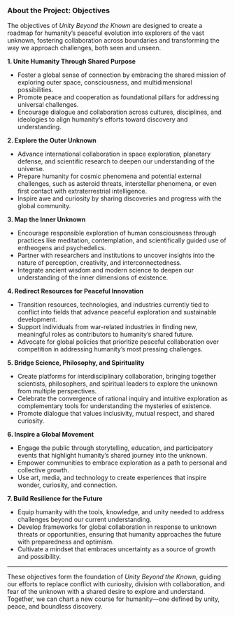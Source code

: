 ### **About the Project: Objectives**

The objectives of *Unity Beyond the Known* are designed to create a roadmap for humanity’s peaceful evolution into explorers of the vast unknown, fostering collaboration across boundaries and transforming the way we approach challenges, both seen and unseen. 

**1. Unite Humanity Through Shared Purpose**
- Foster a global sense of connection by embracing the shared mission of exploring outer space, consciousness, and multidimensional possibilities.
- Promote peace and cooperation as foundational pillars for addressing universal challenges.
- Encourage dialogue and collaboration across cultures, disciplines, and ideologies to align humanity’s efforts toward discovery and understanding.

**2. Explore the Outer Unknown**
- Advance international collaboration in space exploration, planetary defense, and scientific research to deepen our understanding of the universe.
- Prepare humanity for cosmic phenomena and potential external challenges, such as asteroid threats, interstellar phenomena, or even first contact with extraterrestrial intelligence.
- Inspire awe and curiosity by sharing discoveries and progress with the global community.

**3. Map the Inner Unknown**
- Encourage responsible exploration of human consciousness through practices like meditation, contemplation, and scientifically guided use of entheogens and psychedelics.
- Partner with researchers and institutions to uncover insights into the nature of perception, creativity, and interconnectedness.
- Integrate ancient wisdom and modern science to deepen our understanding of the inner dimensions of existence.

**4. Redirect Resources for Peaceful Innovation**
- Transition resources, technologies, and industries currently tied to conflict into fields that advance peaceful exploration and sustainable development.
- Support individuals from war-related industries in finding new, meaningful roles as contributors to humanity’s shared future.
- Advocate for global policies that prioritize peaceful collaboration over competition in addressing humanity’s most pressing challenges.

**5. Bridge Science, Philosophy, and Spirituality**
- Create platforms for interdisciplinary collaboration, bringing together scientists, philosophers, and spiritual leaders to explore the unknown from multiple perspectives.
- Celebrate the convergence of rational inquiry and intuitive exploration as complementary tools for understanding the mysteries of existence.
- Promote dialogue that values inclusivity, mutual respect, and shared curiosity.

**6. Inspire a Global Movement**
- Engage the public through storytelling, education, and participatory events that highlight humanity’s shared journey into the unknown.
- Empower communities to embrace exploration as a path to personal and collective growth.
- Use art, media, and technology to create experiences that inspire wonder, curiosity, and connection.

**7. Build Resilience for the Future**
- Equip humanity with the tools, knowledge, and unity needed to address challenges beyond our current understanding.
- Develop frameworks for global collaboration in response to unknown threats or opportunities, ensuring that humanity approaches the future with preparedness and optimism.
- Cultivate a mindset that embraces uncertainty as a source of growth and possibility.

---

These objectives form the foundation of *Unity Beyond the Known*, guiding our efforts to replace conflict with curiosity, division with collaboration, and fear of the unknown with a shared desire to explore and understand. Together, we can chart a new course for humanity—one defined by unity, peace, and boundless discovery.

